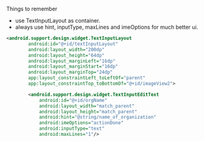 Things to remember
* use TextInputLayout as container.
* always use hint, inputType, maxLines and imeOptions for much better ui.

```xml
<android.support.design.widget.TextInputLayout
        android:id="@+id/textInputLayout"
        android:layout_width="200dp"
        android:layout_height="64dp"
        android:layout_marginLeft="16dp"
        android:layout_marginStart="16dp"
        android:layout_marginTop="24dp"
        app:layout_constraintLeft_toLeftOf="parent"
        app:layout_constraintTop_toBottomOf="@+id/imageView2">

        <android.support.design.widget.TextInputEditText
            android:id="@+id/orgName"
            android:layout_width="match_parent"
            android:layout_height="match_parent"
            android:hint="@string/name_of_organization"
            android:imeOptions="actionDone"
            android:inputType="text"
            android:maxLines="1"/>
```
